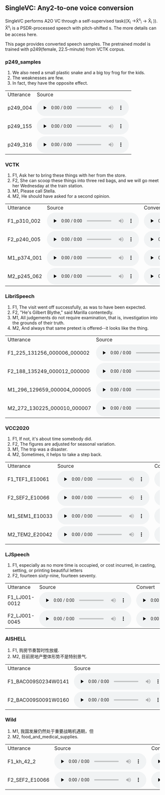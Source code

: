 ## SingleVC: Any2-to-one voice conversion

SingleVC performs A2O VC through a self-supervised task((X<sub>i</sub>  →X̂<sup>s</sup><sub>i</sub> → X̂<sub>i</sub>  )).  X̂<sup>s</sup><sub>i</sub> is  a PSDR-processed speech with pitch-shifted s. The more details can be access here.

This page provides converted speech samples. The pretrained model is trained with p249(female, 22.5-minute) from VCTK corpus.

### p249_samples
1. We also need a small plastic snake and a big toy frog for the kids. 
2. The weaknesses are few.
3. In fact, they have the opposite effect.
<table>
   <tr>
      <td>Utterance</td>
      <td>Source</td>
   </tr>
   <tr>
      <td>p249_004</td>
      <td><audio id="audio" controls="" preload="none"> <source id="SA1_s" src="converted_sample/p249_sample/p249_004.wav"> </audio></td>
   </tr>
   <tr>
      <td>p249_155</td>
      <td><audio id="audio" controls="" preload="none"> <source id="SA2_s" src="converted_sample/p249_sample/p249_155.wav"> </audio></td>
    </tr>
   <tr>
      <td>p249_316</td>
      <td><audio id="audio" controls="" preload="none"> <source id="SA1_s" src="converted_sample/p249_sample/p249_316.wav"> </audio></td>
   </tr>
</table>


### VCTK
1. F1, Ask her to bring these things with her from the store.
2. F2, She can scoop these things into three red bags, and we will go meet her Wednesday at the train station. 
3. M1, Please call Stella.
4. M2, He should have asked for a second opinion.
<table>
   <tr>
      <td>Utterance</td>
      <td>Source</td>
      <td>Convert</td>
   </tr>
   <tr>
      <td>F1_p310_002</td>
      <td><audio id="audio" controls="" preload="none"> <source id="VF1_s" src="converted_sample/VCTK/F1/1_p310_002.wav"> </audio></td>
      <td><audio id="audio" controls="" preload="none"> <source id="VF1_t" src="converted_sample/VCTK/F1/1_p310_002_generated_e2e.wav"> </audio></td>
   </tr>
   <tr>
      <td>F2_p240_005</td>
      <td><audio id="audio" controls="" preload="none"> <source id="VF2_s" src="converted_sample/VCTK/F2/1_p240_005.wav"> </audio></td>
      <td><audio id="audio" controls="" preload="none"> <source id="VF2_t" src="converted_sample/VCTK/F2/1_p240_005_generated_e2e.wav"> </audio></td>
   </tr>
   <tr>
      <td>M1_p374_001</td>
      <td><audio id="audio" controls="" preload="none"> <source id="VM1_s" src="converted_sample/VCTK/M1/1_p374_001.wav"> </audio></td>
      <td><audio id="audio" controls="" preload="none"> <source id="VM1_t" src="converted_sample/VCTK/M1/1_p374_001_generated_e2e.wav"> </audio></td>
   </tr>
   <tr>
      <td>M2_p245_062</td>
      <td><audio id="audio" controls="" preload="none"> <source id="VM2_s" src="converted_sample/VCTK/M2/4_p245_062.wav"> </audio></td>
      <td><audio id="audio" controls="" preload="none"> <source id="VM2_t" src="converted_sample/VCTK/M2/4_p245_062_generated_e2e.wav"> </audio></td>
   </tr>
</table>


### LibriSpeech
1. F1, The visit went off successfully, as was to have been expected.
2. F2, "He's Gilbert Blythe," said Marilla contentedly.
3. M1, All judgements do not require examination, that is, investigation into the grounds of their truth.
4. M2, And always that same pretext is offered--it looks like the thing.
<table>
   <tr>
      <td>Utterance</td>
      <td>Source</td>
      <td>Convert</td>
   </tr>
   <tr>
      <td>F1_225_131256_000006_000002</td>
      <td><audio id="audio" controls="" preload="none"> <source id="LF1_s" src="converted_sample/LibriSpeech/F1/2_225_131256_000006_000002.wav"> </audio></td>
      <td><audio id="audio" controls="" preload="none"> <source id="LF1_t" src="converted_sample/LibriSpeech/F1/2_225_131256_000006_000002_generated_e2e.wav"> </audio></td>
   </tr>
   <tr>
      <td>F2_188_135249_000012_000000</td>
      <td><audio id="audio" controls="" preload="none"> <source id="LF2_s" src="converted_sample/LibriSpeech/F2/4_188_135249_000012_000000.wav"> </audio></td>
      <td><audio id="audio" controls="" preload="none"> <source id="LF2_t" src="converted_sample/LibriSpeech/F2/4_188_135249_000012_000000_generated_e2e.wav"> </audio></td>
   </tr>
   <tr>
      <td>M1_296_129659_000004_000005</td>
      <td><audio id="audio" controls="" preload="none"> <source id="LM1_s" src="converted_sample/LibriSpeech/M1/1_296_129659_000004_000005.wav"> </audio></td>
      <td><audio id="audio" controls="" preload="none"> <source id="LM1_t" src="converted_sample/LibriSpeech/M1/1_296_129659_000004_000005_generated_e2e.wav"> </audio></td>
   </tr>
   <tr>
      <td>M2_272_130225_000010_000007</td>
      <td><audio id="audio" controls="" preload="none"> <source id="LM2_s" src="converted_sample/LibriSpeech/M2/3_272_130225_000010_000007.wav"> </audio></td>
      <td><audio id="audio" controls="" preload="none"> <source id="LM2_t" src="converted_sample/LibriSpeech/M2/3_272_130225_000010_000007_generated_e2e.wav"> </audio></td>
   </tr>
</table>


### VCC2020
1. F1, If not, it's about time somebody did.
2. F2, The figures are adjusted for seasonal variation.
3. M1, The trip was a disaster.
4. M2, Sometimes, it helps to take a step back.
<table>
   <tr>
      <td>Utterance</td>
      <td>Source</td>
      <td>Convert</td>
   </tr>
   <tr>
      <td>F1_TEF1_E10061</td>
      <td><audio id="audio" controls="" preload="none"> <source id="CF1_s" src="converted_sample/VCC2020/F1/1_TEF1_E10061.wav"> </audio></td>
      <td><audio id="audio" controls="" preload="none"> <source id="CF1_t" src="converted_sample/VCC2020/F1/1_TEF1_E10061_generated_e2e.wav"> </audio></td>
   </tr>
   <tr>
      <td>F2_SEF2_E10066</td>
      <td><audio id="audio" controls="" preload="none"> <source id="CF2_s" src="converted_sample/VCC2020/F2/5_SEF2_E10066.wav"> </audio></td>
      <td><audio id="audio" controls="" preload="none"> <source id="CF2_t" src="converted_sample/VCC2020/F2/5_SEF2_E10066_generated_e2e.wav"> </audio></td>
   </tr>
   <tr>
      <td>M1_SEM1_E10033</td>
      <td><audio id="audio" controls="" preload="none"> <source id="CM1_s" src="converted_sample/VCC2020/M1/3_SEM1_E10033.wav"> </audio></td>
      <td><audio id="audio" controls="" preload="none"> <source id="CM1_t" src="converted_sample/VCC2020/M1/3_SEM1_E10033_generated_e2e.wav"> </audio></td>
   </tr>
   <tr>
      <td>M2_TEM2_E20042</td>
      <td><audio id="audio" controls="" preload="none"> <source id="CM2_s" src="converted_sample/VCC2020/M2/1_TEM2_E20042.wav"> </audio></td>
      <td><audio id="audio" controls="" preload="none"> <source id="CM2_t" src="converted_sample/VCC2020/M2/1_TEM2_E20042_generated_e2e.wav"> </audio></td>
   </tr>
</table>


### LJSpeech
1. F1, especially as no more time is occupied, or cost incurred, in casting, setting, or printing beautiful letters
2. F2, fourteen sixty-nine, fourteen seventy.
<table>
   <tr>
      <td>Utterance</td>
      <td>Source</td>
      <td>Convert</td>
   </tr>
   <tr>
      <td>F1_LJ001-0012</td>
      <td><audio id="audio" controls="" preload="none"> <source id="JF1_s" src="converted_sample/LJSpeech/F1/1_LJ001-0012.wav"> </audio> </td>
      <td><audio id="audio" controls="" preload="none"> <source id="JF1_t" src="converted_sample/LJSpeech/F1/1_LJ001-0012_generated_e2e.wav"> </audio></td>
   </tr>
   <tr>
      <td>F2_LJ001-0045</td>
      <td><audio id="audio" controls="" preload="none"> <source id="JF2_s" src="converted_sample/LJSpeech/F2/3_LJ001-0045.wav"> </audio></td>
      <td><audio id="audio" controls="" preload="none"> <source id="JF2_t" src="converted_sample/LJSpeech/F2/3_LJ001-0045_generated_e2e.wav"> </audio></td>
   </tr>
</table>


### AISHELL
1. F1, 购房节奏暂时性放缓.
2. M2, 目前房地产整体形势不是特别景气.
<table>
   <tr>
      <td>Utterance</td>
      <td>Source</td>
      <td>Convert</td>
   </tr>
   <tr>
      <td>F1_BAC009S0234W0141</td>
      <td><audio id="audio" controls="" preload="none"> <source id="AF1_s" src="converted_sample/AISHELL/F1/3_BAC009S0234W0141.wav"> </audio></td>
      <td><audio id="audio" controls="" preload="none"> <source id="AF1_t" src="converted_sample/AISHELL/F1/3_BAC009S0234W0141_generated_e2e.wav"> </audio></td>
   </tr>
   <tr>
      <td>F2_BAC009S0091W0160</td>
      <td><audio id="audio" controls="" preload="none"> <source id="AM1_s" src="converted_sample/AISHELL/M1/5_BAC009S0091W0160.wav"> </audio></td>
      <td><audio id="audio" controls="" preload="none"> <source id="AM1_t" src="converted_sample/AISHELL/M1/5_BAC009S0091W0160_generated_e2e.wav"> </audio></td>
   </tr>
</table>


### Wild
1. M1, 我国发展仍然处于重要战略机遇期，但
2. M2, food_and_medical_supplies.
<table>
   <tr>
      <td>Utterance</td>
      <td>Source</td>
      <td>Convert</td>
   </tr>
   <tr>
      <td>F1_kh_42_2</td>
      <td><audio id="audio" controls="" preload="none"> <source id="WM1_s" src="converted_sample/Wild/M1/1_kh_42_2.wav"> </audio></td>
      <td><audio id="audio" controls="" preload="none"> <source id="WM1_t" src="converted_sample/Wild/M1/1_kh_42_2_generated_e2e.wav"> </audio></td>
   </tr>
   <tr>
      <td>F2_SEF2_E10066</td>
      <td><audio id="audio" controls="" preload="none"> <source id="WM2_s" src="converted_sample/Wild/M2/3_trumps.wav"> </audio></td>
      <td><audio id="audio" controls="" preload="none"> <source id="WM2_t" src="converted_sample/Wild/M2/3_trumps_generated_e2e.wav"> </audio></td>
   </tr>
</table>
